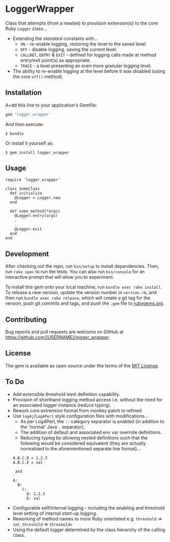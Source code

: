 # LoggerWrapper

Class that attempts (from a newbie) to provision extension(s) to the core Ruby ```Logger``` class...
* Extending the _standard_ constants with...
  * ```ON``` - re-enable logging, restoring the level to the saved level.
  * ```OFF``` - disable logging, saving the current level.
  * ```CALLRET```, ```ENTRY``` & ```EXIT``` - defined for logging calls made at method entry/exit point(s) as appropriate.
  * ```TRACE``` - a level presenting an even more granular logging level.
* The ability to re-enable logging at the level before it was disabled (using the core ```off()``` method).

## Installation

A+dd this line to your application's Gemfile:

```ruby
gem 'logger_wrapper'
```

And then execute:

    $ bundle

Or install it yourself as:

    $ gem install logger_wrapper

## Usage

```
require 'logger_wrapper'

class SomeClass
  def initialize
    @Logger = Logger.new
  end

  def some_method(*args)
    @Logger.entry(args)
    .
    .
    @Logger.exit
  end
end
```

## Development

After checking out the repo, run `bin/setup` to install dependencies. Then, run `rake spec` to run the tests. You can also run `bin/console` for an interactive prompt that will allow you to experiment.

To install this gem onto your local machine, run `bundle exec rake install`. To release a new version, update the version number in `version.rb`, and then run `bundle exec rake release`, which will create a git tag for the version, push git commits and tags, and push the `.gem` file to [rubygems.org](https://rubygems.org).

## Contributing

Bug reports and pull requests are welcome on GitHub at https://github.com/[USERNAME]/logger_wrapper.

## License

The gem is available as open source under the terms of the [MIT License](https://opensource.org/licenses/MIT).

## To Do
* Add extensible threshold level definition capability.
* Provision of shorthand logging method access i.e. without the need for an associated logger instance (reduce typing).
* Rework core extrension format from monkey patch to refined
* Use ```log4j```/```Log4Perl``` style configuration files with modifications...
  * As per Log4Perl, the ```::``` category separator is enabled (in addition to the 'normal' Java ```.``` separator).
  * The addition of default and associated env var override definitions.
  * Reducing typing by allowing nested definitions such that the following would be considered equivalent (they are actually normalised to the aforementioned separate line format)...
  ```
  A.B.C.D = 1.2.3
  A.B.C.E = val

   and 

  A:
    B:
      C:
        D: 1.2.3
        E: val
* Configurable self/internal logging - including the enabling and threshold level setting of internal start-up logging.
* Reworking of method names to more Ruby orientated e.g. ```threshold``` => ```set_threshold``` => ```threshold=```
* Using the default logger determined by the class hierarchy of the calling class.

